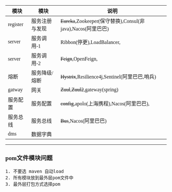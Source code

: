 <font face="Simsun" size=3>

模块 | 模块 | 说明
---|---|---
register | 服务注册与发现 | ~~Eureka~~,Zookeeper(保守替换),Consul(非java),Nacos(阿里巴巴)
server | 服务调用-1 | Ribbon(停更),LoadBalancer,
server | 服务调用-2 | ~~Feign~~,OpenFeign,
熔断 | 服务降级/熔断 | ~~Hystrix~~,Resilience4j,Sentinel(阿里巴巴,哨兵)
gatway | 网关 | ~~Zuul~~,~~Zuul2~~,gateway(spring)
服务配置 | 服务配置 | ~~config~~,apolo(上海携程),Nacos(阿里巴巴),
服务总线 | 服务总线 | ~~Bus~~,Nacos(阿里巴巴)
dms | 数据字典 |

---

### pom文件模块问题

~~~
1. 不要选 maven 自动load
2. 所有模块放到最外层pom文件中
3. 最外层打包方式选择pom
~~~

</font>